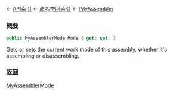 ← [API索引](Api-Index) ← [命名空间索引](Namespace-Index) ← [IMyAssembler](Sandbox.ModAPI.Ingame.IMyAssembler)

### 概要

```csharp
public MyAssemblerMode Mode { get; set; }
```

Gets or sets the current work mode of this assembly, whether it's assembling or disassembling.

### 返回

[MyAssemblerMode](Sandbox.ModAPI.Ingame.MyAssemblerMode)

